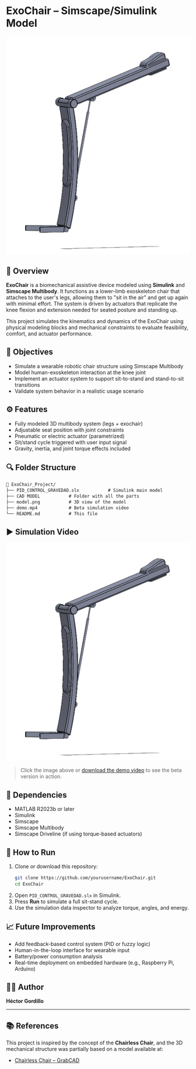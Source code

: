 # ExoChair – Simscape/Simulink Model

![ExoChair Model](model.png)

## 🦾 Overview

**ExoChair** is a biomechanical assistive device modeled using **Simulink** and **Simscape Multibody**. It functions as a lower-limb exoskeleton chair that attaches to the user's legs, allowing them to "sit in the air" and get up again with minimal effort. The system is driven by actuators that replicate the knee flexion and extension needed for seated posture and standing up.

This project simulates the kinematics and dynamics of the ExoChair using physical modeling blocks and mechanical constraints to evaluate feasibility, comfort, and actuator performance.

## 🎯 Objectives

- Simulate a wearable robotic chair structure using Simscape Multibody
- Model human-exoskeleton interaction at the knee joint
- Implement an actuator system to support sit-to-stand and stand-to-sit transitions
- Validate system behavior in a realistic usage scenario

## ⚙️ Features

- Fully modeled 3D multibody system (legs + exochair)
- Adjustable seat position with joint constraints
- Pneumatic or electric actuator (parametrized)
- Sit/stand cycle triggered with user input signal
- Gravity, inertia, and joint torque effects included

## 🔍 Folder Structure

```
📁 ExoChair_Project/
├── PID_CONTROL_GRAVEDAD.slx           # Simulink main model
├── CAD MODEL           # Folder with all the parts
├── model.png           # 3D view of the model
├── demo.mp4            # Beta simulation video
└── README.md           # This file
```

## ▶️ Simulation Video

[![Watch the demo](model.png)](demo.mp4)

> Click the image above or [download the demo video](demo.mp4) to see the beta version in action.

## 📌 Dependencies

- MATLAB R2023b or later  
- Simulink  
- Simscape  
- Simscape Multibody  
- Simscape Driveline (if using torque-based actuators)

## 🚀 How to Run

1. Clone or download this repository:
   ```bash
   git clone https://github.com/yourusername/ExoChair.git
   cd ExoChair
   ```
2. Open `PID_CONTROL_GRAVEDAD.slx` in Simulink.
3. Press **Run** to simulate a full sit-stand cycle.
4. Use the simulation data inspector to analyze torque, angles, and energy.

## 📈 Future Improvements

- Add feedback-based control system (PID or fuzzy logic)
- Human-in-the-loop interface for wearable input
- Battery/power consumption analysis
- Real-time deployment on embedded hardware (e.g., Raspberry Pi, Arduino)

## 👨‍🔬 Author

**Héctor Gordillo**  

---

## 📚 References

This project is inspired by the concept of the **Chairless Chair**, and the 3D mechanical structure was partially based on a model available at:

- [Chairless Chair – GrabCAD](https://grabcad.com/library/chairless-chair-1)
